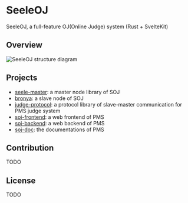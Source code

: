 # SeeleOJ
SeeleOJ, a full-feature OJ(Online Judge) system (Rust + SvelteKit)

## Overview

![SeeleOJ structure diagram](/images/diagram.png)

## Projects

- [seele-master](https://github.com/seele-oj/seele-rs): a master node library of SOJ
- [bronya](https://github.com/seele-oj/bronya): a slave node of SOJ
- [judge-protocol](https://github.com/seele-oj/judge-protocol): a protocol library of slave-master communication for PMS judge system
- [soj-frontend](https://github.com/seele-oj/soj-frontend): a web frontend of PMS
- [soj-backend](https://github.com/seele-oj/soj-backend): a web backend of PMS
- [soj-doc](https://github.com/seele-oj/soj-doc): the documentations of PMS

## Contribution

TODO

## License

TODO
